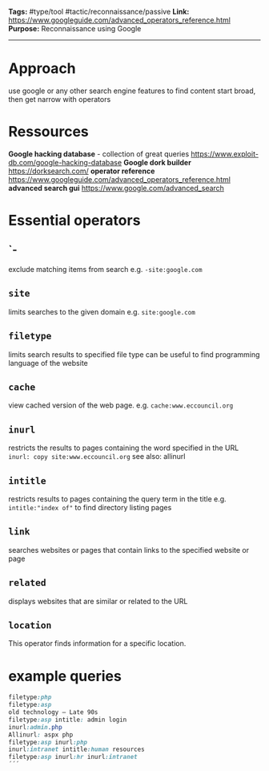 **Tags:** #type/tool #tactic/reconnaissance/passive 
**Link:** https://www.googleguide.com/advanced_operators_reference.html
**Purpose:** Reconnaissance using Google

---
# Approach
use google or any other search engine features to find content
start broad, then get narrow with operators
# Ressources
**Google hacking database** - collection of great queries
https://www.exploit-db.com/google-hacking-database
**Google dork builder**
https://dorksearch.com/
**operator reference**
https://www.googleguide.com/advanced_operators_reference.html
**advanced search gui**
https://www.google.com/advanced_search
# Essential operators
## `-
exclude matching items from search
e.g. `-site:google.com`
## `site`
limits searches to the given domain
e.g. `site:google.com`
## `filetype`
limits search results to specified file type
can be useful to find programming language of the website
## `cache`
view cached version of the web page.
e.g. `cache:www.eccouncil.org`
## `inurl`
restricts the results to pages containing the word specified in the URL `inurl: copy site:www.eccouncil.org`
see also: allinurl
## `intitle`
restricts results to pages containing the query term in the title
e.g. `intitle:"index of"` to find directory listing pages
## `link`
searches websites or pages that contain links to the specified website or page
## `related`
displays websites that are similar or related to the URL
## `location`
This operator finds information for a specific location.
# example queries
```css
filetype:php
filetype:asp     
old technology – Late 90s
filetype:asp intitle: admin login
inurl:admin.php
Allinurl: aspx php
filetype:asp inurl:php
inurl:intranet intitle:human resources
filetype:asp inurl:hr inurl:intranet
´´´
